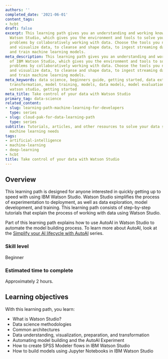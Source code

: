 ```yaml
---
authors: ''
completed_date: '2021-06-01'
content_tags:
- hcbt
draft: false
excerpt: This learning path gives you an understanding and working knowledge of IBM
  Watson Studio, which gives you the environment and tools to solve your business
  problems by collaboratively working with data. Choose the tools you need to analyze
  and visualize data, to cleanse and shape data, to ingest streaming data, or to create
  and train machine learning models.
meta_description: This learning path gives you an understanding and working knowledge
  of IBM Watson Studio, which gives you the environment and tools to solve your business
  problems by collaboratively working with data. Choose the tools you need to analyze
  and visualize data, to cleanse and shape data, to ingest streaming data, or to create
  and train machine learning models.
meta_keywords: data science, beginners guide, getting started, data extraction, data
  transformation, model training, models, data models, model evaluation, model deployment,
  watson studio, getting started
meta_title: Take control of your data with Watson Studio
primary_tag: data-science
related_content:
- slug: learning-path-machine-learning-for-developers
  type: series
- slug: cloud-pak-for-data-learning-path
  type: series
subtitle: Tutorials, articles, and other resources to solve your data science and
  machine learning needs
tags:
- artificial-intelligence
- machine-learning
- deep-learning
- hcbt
title: Take control of your data with Watson Studio
---
```


## Overview

This learning path is designed for anyone interested in quickly getting up to speed with using IBM Watson Studio. Watson Studio simplifies the process of experimentation to deployment, as well as data exploration, model development, and training. This learning path consists of step-by-step tutorials that explain the process of working with data using Watson Studio.

Part of this learning path explains how to use AutoAI in Watson Studio to automate the model building process. To learn more about AutoAI, look at the [Simplify your AI lifecycle with AutoAI](/series/explore-autoai/) series.

### Skill level

Beginner

### Estimated time to complete

Approximately 2 hours.

## Learning objectives

With this learning path, you learn:

* What is Watson Studio?
* Data science methodologies
* Common architectures
* Data understanding, visualization, preparation, and transformation
* Automating model building and the AutoAI Experiment
* How to create SPSS Modeler flows in IBM Watson Studio
* How to build models using Jupyter Notebooks in IBM Watson Studio